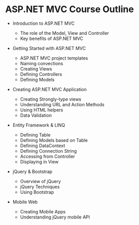 # ASP.NET MVC Course Outline

* Introduction to ASP.NET MVC
  - The role of the Model, View and Controller
  - Key benefits of ASP.NET MVC

* Getting Started with ASP.NET MVC
  - ASP.NET MVC project templates
  - Naming convections
  - Creating Views
  - Defining Controllers
  - Defining Models

* Creating ASP.NET MVC Application
  - Creating Strongly-type views
  - Understanding URL and Action Methods
  - Using HTML helpers
  - Data Validation

* Entity Framework & LINQ
  - Defining Table
  - Defining Models based on Table
  - Defining DataContext
  - Defining Connection String
  - Accessing from Controller
  - Displaying in View

* jQuery & Bootstrap
  - Overview of jQuery
  - jQuery Techniques
  - Using Bootstrap

* Mobile Web
  - Creating Mobile Apps
  - Understanding jQuery mobile API
